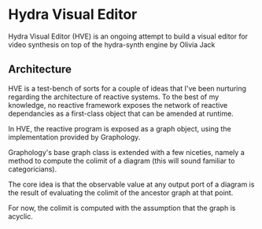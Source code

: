 # Hydra Visual Editor

Hydra Visual Editor (HVE) is an ongoing attempt to build a visual editor for video synthesis on top of the hydra-synth engine by Olivia Jack

## Architecture

HVE is a test-bench of sorts for a couple of ideas that I've been nurturing regarding the architecture of reactive systems.
To the best of my knowledge, no reactive framework exposes the network of reactive dependancies as a first-class object that can be amended at runtime.


In HVE, the reactive program is exposed as a graph object, using the implementation provided by Graphology.

Graphology's base graph class is extended with a few niceties, namely a method to compute the colimit of a diagram (this will sound familiar to categoricians).

The core idea is that the observable value at any output port of a diagram is the result of evaluating the colimit of the ancestor graph at that point.

For now, the colimit is computed with the assumption that the graph is acyclic.





